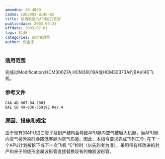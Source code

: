 ```yaml
---
amendno: 39-4069
cadno: CAD2003-B146-02
title: 使用改进的APU进口软管
publishdate: 2003-06-23
effdate: 2003-07-01
tags: B146
categories: 西北管理局
author: 何金徕
---
```


### 适用范围 
完成过Modification:HCM30027A,HCM36019A或HCM30373A的BAe146飞机。

### 参考文件
    CAA AD 007-04-2003 
    BAE SB 49-036-36019E Rev.4 

### 原因、措施和规定 
由于现有的APU进口管子及封严结构会导致APU舱内空气被吸入机舱，当APU舱内空气被污染时会降低客舱内空气质量。因此，本指令要求完成下列工作: 
    在下一个APU计划被拆下或下一次飞机 “C”检时（以先到者为准），采用带有经改进的封严和夹子的矩形金属波形管直接替换现有的橡胶波形管。
